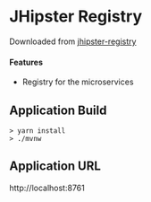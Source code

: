 # JHipster Registry

Downloaded from <a href="https://github.com/jhipster/jhipster-registry">jhipster-registry </a>

#### Features 
- Registry for the microservices   

## Application Build 

```
> yarn install
> ./mvnw
```

## Application URL

http://localhost:8761
